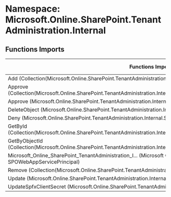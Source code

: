 # Namespace: Microsoft.Online.SharePoint.TenantAdministration.Internal

## Functions Imports

Functions Imports | SPO | SP 2019 | SP 2016 | SP 2013
----------|:---:|:-------:|:-------:|:-------:
Add (Collection(Microsoft.Online.SharePoint.TenantAdministration.Internal.SPO3rdPartyAADPermissionGrant)) | ✅ | ❌ | ❌ | ❌
Approve (Collection(Microsoft.Online.SharePoint.TenantAdministration.Internal.SPOWebAppServicePrincipalPermissionRequest)) | ✅ | ❌ | ❌ | ❌
Approve (Microsoft.Online.SharePoint.TenantAdministration.Internal.SPOWebAppServicePrincipalPermissionRequest) | ✅ | ❌ | ❌ | ❌
DeleteObject (Microsoft.Online.SharePoint.TenantAdministration.Internal.SPOWebAppServicePrincipalPermissionGrant) | ✅ | ❌ | ❌ | ❌
Deny (Microsoft.Online.SharePoint.TenantAdministration.Internal.SPOWebAppServicePrincipalPermissionRequest) | ✅ | ❌ | ❌ | ❌
GetById (Collection(Microsoft.Online.SharePoint.TenantAdministration.Internal.SPOWebAppServicePrincipalPermissionRequest)) | ✅ | ❌ | ❌ | ❌
GetByObjectId (Collection(Microsoft.Online.SharePoint.TenantAdministration.Internal.SPOWebAppServicePrincipalPermissionGrant)) | ✅ | ❌ | ❌ | ❌
<span title="Microsoft_Online_SharePoint_TenantAdministration_Internal_SPOWebAppServicePrincipal">Microsoft_Online_SharePoint_TenantAdministration_I...</span> (Microsoft Online SharePoint TenantAdministration Internal SPOWebAppServicePrincipal) | ✅ | ❌ | ❌ | ❌
Remove (Collection(Microsoft.Online.SharePoint.TenantAdministration.Internal.SPO3rdPartyAADPermissionGrant)) | ✅ | ❌ | ❌ | ❌
Update (Microsoft.Online.SharePoint.TenantAdministration.Internal.SPOWebAppServicePrincipal) | ✅ | ❌ | ❌ | ❌
UpdateSpfxClientSecret (Microsoft.Online.SharePoint.TenantAdministration.Internal.SPOWebAppServicePrincipal) | ✅ | ❌ | ❌ | ❌